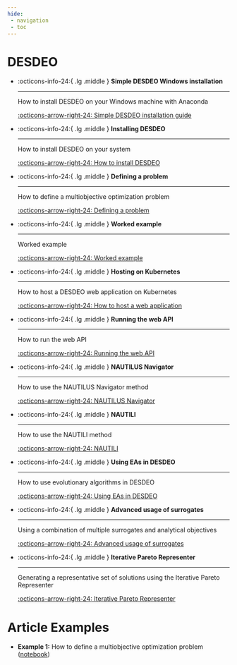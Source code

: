 ```yaml
---
hide:
 - navigation
 - toc
---
```

# DESDEO

<div class="grid cards" markdown>

-   :octicons-info-24:{ .lg .middle } __Simple DESDEO Windows installation__

    ---

    How to install DESDEO on your Windows machine with Anaconda

    [:octicons-arrow-right-24: Simple DESDEO installation guide](./simple_installing.md)

-   :octicons-info-24:{ .lg .middle } __Installing DESDEO__

    ---

    How to install DESDEO on your system

    [:octicons-arrow-right-24: How to install DESDEO](./installing.md)

-   :octicons-info-24:{ .lg .middle } __Defining a problem__

    ---

    How to define a multiobjective optimization problem

    [:octicons-arrow-right-24: Defining a problem](./problem.md)

-   :octicons-info-24:{ .lg .middle } __Worked example__

    ---

    Worked example

    [:octicons-arrow-right-24: Worked example](../notebooks/full_example.ipynb)

-   :octicons-info-24:{ .lg .middle } __Hosting on Kubernetes__

    ---

    How to host a DESDEO web application on Kubernetes

    [:octicons-arrow-right-24: How to host a web application](./kubernetes.md)

-   :octicons-info-24:{ .lg .middle } __Running the web API__

    ---

    How to run the web API

    [:octicons-arrow-right-24: Running the web API](./api.md)

-   :octicons-info-24:{ .lg .middle } __NAUTILUS Navigator__

    ---

    How to use the NAUTILUS Navigator method

    [:octicons-arrow-right-24: NAUTILUS Navigator](./nautilus_navigator.md)

-   :octicons-info-24:{ .lg .middle } __NAUTILI__ 

    ---

    How to use the NAUTILI method

    [:octicons-arrow-right-24: NAUTILI](./nautili.md)


-   :octicons-info-24:{ .lg .middle } __Using EAs in DESDEO__
    
    ---
    
    How to use evolutionary algorithms in DESDEO
    
    [:octicons-arrow-right-24: Using EAs in DESDEO](./ea.ipynb)

-   :octicons-info-24:{ .lg .middle } **Advanced usage of surrogates**

    ---

    Using a combination of multiple surrogates and analytical objectives

    [:octicons-arrow-right-24: Advanced usage of surrogates](./advancedSurrogates.ipynb)


- :octicons-info-24:{ .lg .middle } **Iterative Pareto Representer**

    ---

    Generating a representative set of solutions using the Iterative Pareto Representer

    [:octicons-arrow-right-24: Iterative Pareto Representer](./IPR.ipynb)
</div>

# Article Examples
- **Example 1:** How to define a multiobjective optimization problem ([notebook](./how_to_define_a_problem.ipynb))